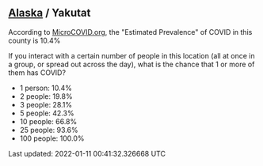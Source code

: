 
## [Alaska](/united-states/alaska) / Yakutat

According to [MicroCOVID.org](http://microcovid.org),
the "Estimated Prevalence" of COVID in this county is 10.4%

If you interact with a certain number of people in this location
(all at once in a group, or spread out across the day), what is the chance that
1 or more of them has COVID?

- 1 person: 10.4%
- 2 people: 19.8%
- 3 people: 28.1%
- 5 people: 42.3%
- 10 people: 66.8%
- 25 people: 93.6%
- 100 people: 100.0%

Last updated: 2022-01-11 00:41:32.326668 UTC
